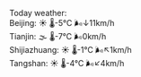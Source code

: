 Today weather:  
Beijing: ☀️ 🌡️-5°C 🌬️↓11km/h  
Tianjin: 🌫  🌡️-7°C 🌬️0km/h  
Shijiazhuang: ☀️ 🌡️-1°C 🌬️↖1km/h  
Tangshan: ☀️ 🌡️-4°C 🌬️↙4km/h  
